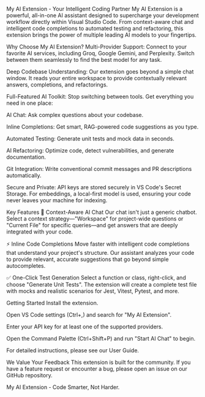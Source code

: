 My AI Extension - Your Intelligent Coding Partner
My AI Extension is a powerful, all-in-one AI assistant designed to supercharge your development workflow directly within Visual Studio Code. From context-aware chat and intelligent code completions to automated testing and refactoring, this extension brings the power of multiple leading AI models to your fingertips.

Why Choose My AI Extension?
Multi-Provider Support: Connect to your favorite AI services, including Groq, Google Gemini, and Perplexity. Switch between them seamlessly to find the best model for any task.

Deep Codebase Understanding: Our extension goes beyond a simple chat window. It reads your entire workspace to provide contextually relevant answers, completions, and refactorings.

Full-Featured AI Toolkit: Stop switching between tools. Get everything you need in one place:

AI Chat: Ask complex questions about your codebase.

Inline Completions: Get smart, RAG-powered code suggestions as you type.

Automated Testing: Generate unit tests and mock data in seconds.

AI Refactoring: Optimize code, detect vulnerabilities, and generate documentation.

Git Integration: Write conventional commit messages and PR descriptions automatically.

Secure and Private: API keys are stored securely in VS Code's Secret Storage. For embeddings, a local-first model is used, ensuring your code never leaves your machine for indexing.

Key Features
💬 Context-Aware AI Chat
Our chat isn't just a generic chatbot. Select a context strategy—"Workspace" for project-wide questions or "Current File" for specific queries—and get answers that are deeply integrated with your code.

⚡ Inline Code Completions
Move faster with intelligent code completions that understand your project's structure. Our assistant analyzes your code to provide relevant, accurate suggestions that go beyond simple autocompletes.

✅ One-Click Test Generation
Select a function or class, right-click, and choose "Generate Unit Tests". The extension will create a complete test file with mocks and realistic scenarios for Jest, Vitest, Pytest, and more.

Getting Started
Install the extension.

Open VS Code settings (Ctrl+,) and search for "My AI Extension".

Enter your API key for at least one of the supported providers.

Open the Command Palette (Ctrl+Shift+P) and run "Start AI Chat" to begin.

For detailed instructions, please see our User Guide.

We Value Your Feedback
This extension is built for the community. If you have a feature request or encounter a bug, please open an issue on our GitHub repository.

My AI Extension - Code Smarter, Not Harder.